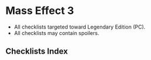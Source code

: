 # Mass Effect 3
- All checklists targeted toward Legendary Edition (PC). 
- All checklists may contain spoilers.

## Checklists Index
